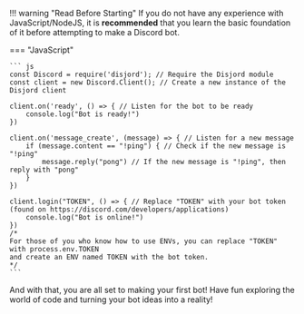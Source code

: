 !!! warning "Read Before Starting"
    If you do not have any experience with JavaScript/NodeJS, it is **recommended** that you learn the basic foundation of it before attempting to make a Discord bot.
    
=== "JavaScript"

    ``` js
    const Discord = require('disjord'); // Require the Disjord module
    const client = new Discord.Client(); // Create a new instance of the Disjord client
    
    client.on('ready', () => { // Listen for the bot to be ready
        console.log("Bot is ready!")
    })
    
    client.on('message_create', (message) => { // Listen for a new message
        if (message.content == "!ping") { // Check if the new message is "!ping"
            message.reply("pong") // If the new message is "!ping", then reply with "pong"
        }
    })
    
    client.login("TOKEN", () => { // Replace "TOKEN" with your bot token (found on https://discord.com/developers/applications)
        console.log("Bot is online!")
    })
    /*
    For those of you who know how to use ENVs, you can replace "TOKEN" with process.env.TOKEN
    and create an ENV named TOKEN with the bot token.
    */
    ```
    
And with that, you are all set to making your first bot! Have fun exploring the world of code and turning your bot ideas into a reality!
